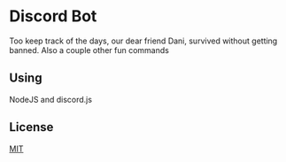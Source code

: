 # Discord Bot

Too keep track of the days, our dear friend Dani, survived without getting banned.
Also a couple other fun commands

## Using
 NodeJS and discord.js 
## License
[MIT](https://choosealicense.com/licenses/mit/)